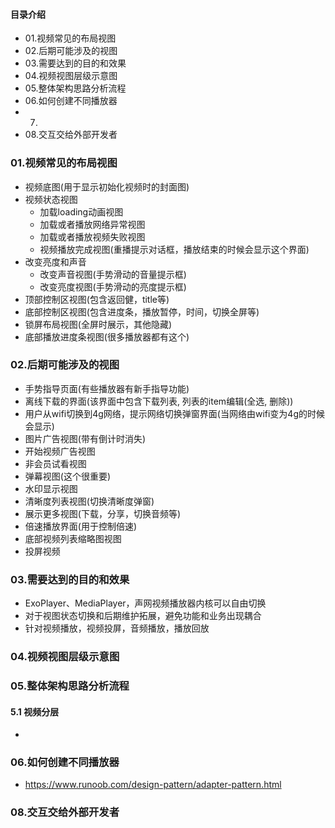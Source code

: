 #### 目录介绍
- 01.视频常见的布局视图
- 02.后期可能涉及的视图
- 03.需要达到的目的和效果
- 04.视频视图层级示意图
- 05.整体架构思路分析流程
- 06.如何创建不同播放器
- 07.
- 08.交互交给外部开发者



### 01.视频常见的布局视图
- 视频底图(用于显示初始化视频时的封面图)
- 视频状态视图
    - 加载loading动画视图
    - 加载或者播放网络异常视图
    - 加载或者播放视频失败视图
    - 视频播放完成视图(重播提示对话框，播放结束的时候会显示这个界面)
- 改变亮度和声音
    - 改变声音视图(手势滑动的音量提示框)
    - 改变亮度视图(手势滑动的亮度提示框)
- 顶部控制区视图(包含返回健，title等)
- 底部控制区视图(包含进度条，播放暂停，时间，切换全屏等)
- 锁屏布局视图(全屏时展示，其他隐藏)
- 底部播放进度条视图(很多播放器都有这个)



### 02.后期可能涉及的视图
- 手势指导页面(有些播放器有新手指导功能)
- 离线下载的界面(该界面中包含下载列表, 列表的item编辑(全选, 删除))
- 用户从wifi切换到4g网络，提示网络切换弹窗界面(当网络由wifi变为4g的时候会显示)
- 图片广告视图(带有倒计时消失)
- 开始视频广告视图
- 非会员试看视图
- 弹幕视图(这个很重要)
- 水印显示视图
- 清晰度列表视图(切换清晰度弹窗)
- 展示更多视图(下载，分享，切换音频等)
- 倍速播放界面(用于控制倍速)
- 底部视频列表缩略图视图
- 投屏视频


### 03.需要达到的目的和效果
- ExoPlayer、MediaPlayer，声网视频播放器内核可以自由切换
- 对于视图状态切换和后期维护拓展，避免功能和业务出现耦合
- 针对视频播放，视频投屏，音频播放，播放回放


### 04.视频视图层级示意图



### 05.整体架构思路分析流程
#### 5.1 视频分层
-


### 06.如何创建不同播放器
- https://www.runoob.com/design-pattern/adapter-pattern.html



### 08.交互交给外部开发者






